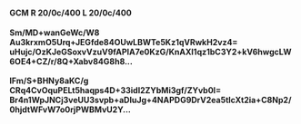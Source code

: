 #### GCM R 20/0c/400 L 20/0c/400
**Sm/MD+wanGeWc/W8**<br/>**Au3krxmO5Urq+JEGfde84OUwLBWTe5Kz1qVRwkH2vz4=**<br/>**uHujc/OzKJeGSoxvVzuV9fAPIA7e0KzG/KnAXl1qz1bC3Y2+kV6hwgcLW6OE4+CZ/r/8Q+Xabv84G8h8...**<br/><br/>
**lFm/S+BHNy8aKC/g**<br/>**CRq4CvOquPELt5haqps4D+33idl2ZYbMi3gf/ZYvb0I=**<br/>**Br4n1WpJNCj3veUU3svpb+aDIuJg+4NAPDG9DrV2ea5tlcXt2ia+C8Np2/0hjdtWFvW7o0rjPWBMvU2Y...**